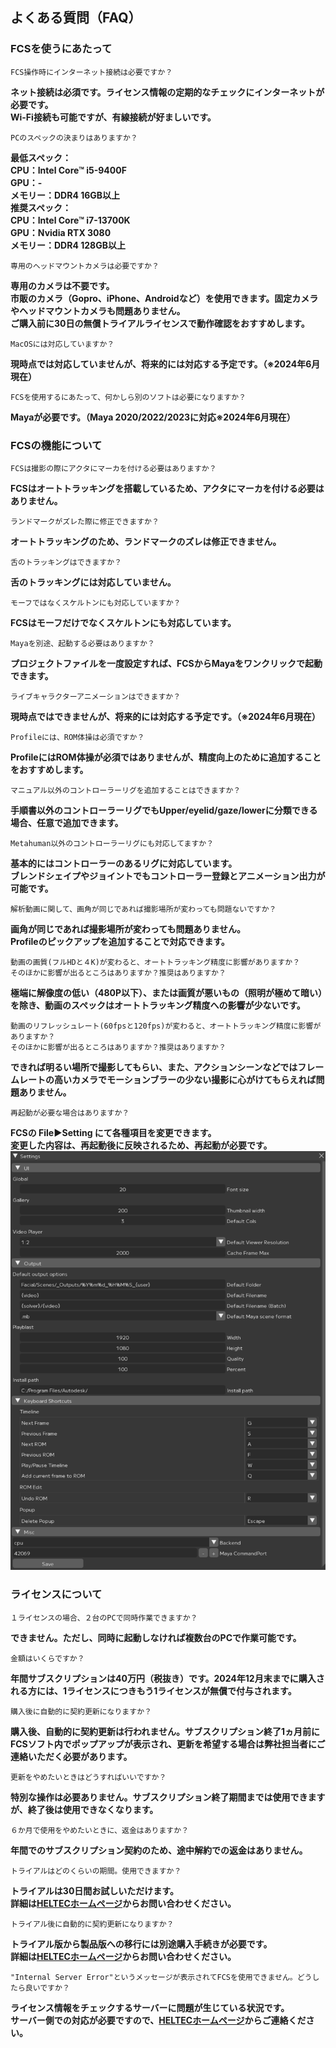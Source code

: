 ## よくある質問（FAQ）

### FCSを使うにあたって

```{admonition} Q 
FCS操作時にインターネット接続は必要ですか？  
```
**ネット接続は必須です。ライセンス情報の定期的なチェックにインターネットが必要です。  
Wi-Fi接続も可能ですが、有線接続が好ましいです。**
 
```{tip}
PCのスペックの決まりはありますか？  
```
**最低スペック：  
CPU：Intel Core™ i5-9400F  
GPU：-   
メモリー：DDR4 16GB以上  
推奨スペック：  
CPU：Intel Core™ i7-13700K  
GPU：Nvidia RTX 3080  
メモリー：DDR4 128GB以上**
 
```{tip}
専用のヘッドマウントカメラは必要ですか？  
```
**専用のカメラは不要です。  
市販のカメラ（Gopro、iPhone、Androidなど）を使用できます。固定カメラやヘッドマウントカメラも問題ありません。  
ご購入前に30日の無償トライアルライセンスで動作確認をおすすめします。**

```{tip}
MacOSには対応していますか？  
```
**現時点では対応していませんが、将来的には対応する予定です。（※2024年6月現在）**

```{tip}
FCSを使用するにあたって、何かしら別のソフトは必要になりますか？  
```
**Mayaが必要です。（Maya 2020/2022/2023に対応※2024年6月現在）**

### FCSの機能について

```{tip}
FCSは撮影の際にアクタにマーカを付ける必要はありますか？  
```
**FCSはオートトラッキングを搭載しているため、アクタにマーカを付ける必要はありません。**

```{tip}
ランドマークがズレた際に修正できますか？  
```
**オートトラッキングのため、ランドマークのズレは修正できません。**

```{tip}
舌のトラッキングはできますか？  
```
**舌のトラッキングには対応していません。**

```{tip}
モーフではなくスケルトンにも対応していますか？  
```
**FCSはモーフだけでなくスケルトンにも対応しています。**

```{tip}
Mayaを別途、起動する必要はありますか？  
```
**プロジェクトファイルを一度設定すれば、FCSからMayaをワンクリックで起動できます。**

```{tip}
ライブキャラクターアニメーションはできますか？  
```
**現時点ではできませんが、将来的には対応する予定です。（※2024年6月現在）**

```{tip}
Profileには、ROM体操は必須ですか？  
```
**ProfileにはROM体操が必須ではありませんが、精度向上のために追加することをおすすめします。**

```{tip}
マニュアル以外のコントローラーリグを追加することはできますか？  
```
**手順書以外のコントローラーリグでもUpper/eyelid/gaze/lowerに分類できる場合、任意で追加できます。**

```{tip}
Metahuman以外のコントローラーリグにも対応してますか？  
```
**基本的にはコントローラーのあるリグに対応しています。  
ブレンドシェイプやジョイントでもコントローラー登録とアニメーション出力が可能です。**

```{tip}
解析動画に関して、画角が同じであれば撮影場所が変わっても問題ないですか？  
```
**画角が同じであれば撮影場所が変わっても問題ありません。  
Profileのピックアップを追加することで対応できます。**
 
```{tip}
動画の画質(フルHDと４K)が変わると、オートトラッキング精度に影響がありますか？  
そのほかに影響が出るところはありますか？推奨はありますか？  
```
**極端に解像度の低い（480P以下）、または画質が悪いもの（照明が極めて暗い）を除き、動画のスペックはオートトラッキング精度への影響が少ないです。**
 
```{tip}
動画のリフレッシュレート(60fpsと120fps)が変わると、オートトラッキング精度に影響がありますか？  
そのほかに影響が出るところはありますか？推奨はありますか？  
```
**できれば明るい場所で撮影してもらい、また、アクションシーンなどではフレームレートの高いカメラでモーションブラーの少ない撮影に心がけてもらえれば問題ありません。**

```{tip}
再起動が必要な場合はありますか？
```
**FCSの File▶Setting にて各種項目を変更できます。  
変更した内容は、再起動後に反映されるため、再起動が必要です。**
![](images/Set001.png)

### ライセンスについて

```{tip}
１ライセンスの場合、２台のPCで同時作業できますか？  
```
**できません。ただし、同時に起動しなければ複数台のPCで作業可能です。**

```{tip}
金額はいくらですか？  
```
**年間サブスクリプションは40万円（税抜き）です。2024年12月末までに購入される方には、1ライセンスにつきもう1ライセンスが無償で付与されます。**

```{tip}
購入後に自動的に契約更新になりますか？  
```
**購入後、自動的に契約更新は行われません。サブスクリプション終了1ヵ月前にFCSソフト内でポップアップが表示され、更新を希望する場合は弊社担当者にご連絡いただく必要があります。**
 
```{tip}
更新をやめたいときはどうすればいいですか？  
```
**特別な操作は必要ありません。サブスクリプション終了期間までは使用できますが、終了後は使用できなくなります。**
 
```{tip}
６か月で使用をやめたいときに、返金はありますか？  
```
**年間でのサブスクリプション契約のため、途中解約での返金はありません。**

```{tip}
トライアルはどのくらいの期間。使用できますか？  
```
**トライアルは30日間お試しいただけます。  
詳細は[HELTECホームページ](https://sensing.heltec.co.jp/contact/)からお問い合わせください。**

```{tip}
トライアル後に自動的に契約更新になりますか？  
```
**トライアル版から製品版への移行には別途購入手続きが必要です。  
詳細は[HELTECホームページ](https://sensing.heltec.co.jp/contact/)からお問い合わせください。**

```{tip}
"Internal Server Error"というメッセージが表示されてFCSを使用できません。どうしたら良いですか？
```
**ライセンス情報をチェックするサーバーに問題が生じている状況です。  
サーバー側での対応が必要ですので、[HELTECホームページ](https://sensing.heltec.co.jp/contact/)からご連絡ください。**
